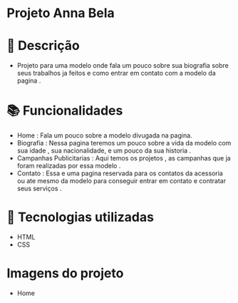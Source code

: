 # Projeto Anna Bela 


#                       📝 Descrição
 * Projeto para uma modelo onde fala um pouco sobre sua biografia sobre seus trabalhos ja feitos e como entrar em contato com a modelo da pagina .
#                       📚 Funcionalidades 
 * Home : Fala um pouco sobre a modelo divugada na pagina.
 * Biografia : Nessa pagina teremos um pouco sobre a vida da modelo com sua idade , sua nacionalidade, e um pouco da sua historia .
 * Campanhas Publicitarias : Aqui temos os projetos , as campanhas que ja foram realizadas por essa modelo .
 * Contato : Essa e uma pagina reservada para os contatos da acessoria ou ate mesmo da modelo para conseguir entrar em contato e contratar seus serviços .
#                       🔧 Tecnologias utilizadas
 * HTML
 * CSS
#                        Imagens do projeto 
                  
   * Home
   
      
  

